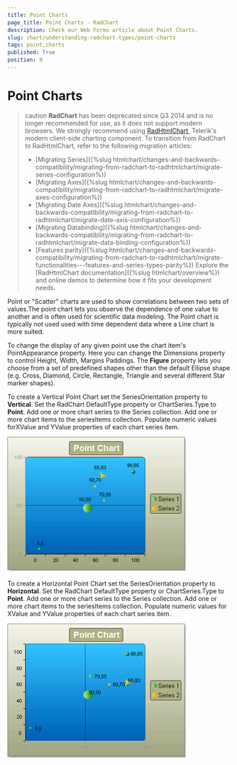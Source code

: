 ```yaml
---
title: Point Charts
page_title: Point Charts - RadChart
description: Check our Web Forms article about Point Charts.
slug: chart/understanding-radchart-types/point-charts
tags: point,charts
published: True
position: 9
---
```


# Point Charts

>caution **RadChart** has been deprecated since Q3 2014 and is no longer recommended for use, as it does not support modern browsers. We strongly recommend using [RadHtmlChart](https://www.telerik.com/products/aspnet-ajax/html-chart.aspx), Telerik's modern client-side charting component. 
>To transition from RadChart to RadHtmlChart, refer to the following migration articles:
> - [Migrating Series]({%slug htmlchart/changes-and-backwards-compatibility/migrating-from-radchart-to-radhtmlchart/migrate-series-configuration%})
> - [Migrating Axes]({%slug htmlchart/changes-and-backwards-compatibility/migrating-from-radchart-to-radhtmlchart/migrate-axes-configuration%})
> - [Migrating Date Axes]({%slug htmlchart/changes-and-backwards-compatibility/migrating-from-radchart-to-radhtmlchart/migrate-date-axis-configuration%})
> - [Migrating Databinding]({%slug htmlchart/changes-and-backwards-compatibility/migrating-from-radchart-to-radhtmlchart/migrate-data-binding-configuration%})
> - [Features parity]({%slug htmlchart/changes-and-backwards-compatibility/migrating-from-radchart-to-radhtmlchart/migrate-functionalities---features-and-series-types-parity%})
>Explore the [RadHtmlChart documentation]({%slug htmlchart/overview%}) and online demos to determine how it fits your development needs.

Point or "Scatter" charts are used to show correlations between two sets of values.The point chart lets you observe the dependence of one value to another and is often used for scientific data modeling. The Point chart is typically not used used with time dependent data where a Line chart is more suited.

To change the display of any given point use the chart item's PointAppearance property. Here you can change the Dimensions property to control Height, Width, Margins Paddings. The **Figure** property lets you choose from a set of predefined shapes other than the default Ellipse shape (e.g. Cross, Diamond, Circle, Rectangle, Triangle and several different Star marker shapes).

To create a Vertical Point Chart set the SeriesOrientation property to **Vertical**. Set the RadChart DefaultType property or ChartSeries.Type to **Point**. Add one or more chart series to the Series collection. Add one or more chart items to the seriesItems collection. Populate numeric values forXValue and YValue properties of each chart series item.

![Vertical Point Chart](images/radchartelements31.png)

To create a Horizontal Point Chart set the SeriesOrientation property to **Horizontal**. Set the RadChart DefaultType property or ChartSeries.Type to **Point**. Add one or more chart series to the Series collection. Add one or more chart items to the seriesItems collection. Populate numeric values for XValue and YValue properties of each chart series item.

![Horizontal Point Chart](images/radchartelements32.png)
